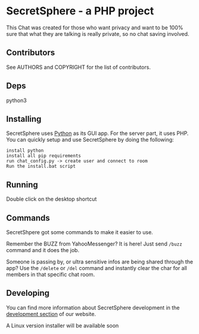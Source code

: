# SecretSphere - a PHP project
This Chat was created for those who want privacy and want to be 100% sure that what they are talking is really private, so no chat saving involved.
## Contributors
See AUTHORS and COPYRIGHT for the list of contributors.
## Deps
python3

## Installing
SecretSphere uses [Python](https://python.org) as its GUI app. For the server 
part, it uses PHP.
You can quickly setup and use SecretSphere by doing the following:
```
install python
install all pip requirements
run chat_config.py -> create user and connect to room
Run the install.bat script
```
## Running
Double click on the desktop shortcut

## Commands
SecretShpere got some commands to make it easier to use.

Remember the BUZZ from YahooMessenger? It is here! Just send `/buzz`
command and it does the job.

Someone is passing by, or ultra sensitive infos are being shared through the app?
Use the `/delete` or `/del` command and instantly clear the char
for all members in that specific chat room.

## Developing
You can find more information about SecretSphere development in the
[development section](https://alxb421.github.io/SecretSphere/landing/development/) of our website.

A Linux version installer will be available soon
